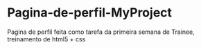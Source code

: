 # Pagina-de-perfil-MyProject
Pagina de perfil feita como tarefa da primeira semana de Trainee, treinamento de html5 + css
